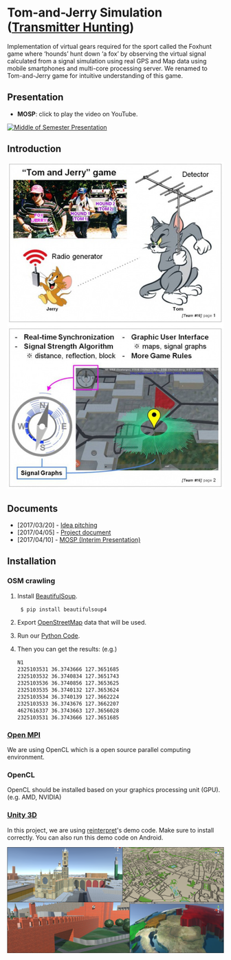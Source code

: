 # Tom-and-Jerry Simulation ([Transmitter Hunting](https://en.wikipedia.org/wiki/Transmitter_hunting))
Implementation of virtual gears required for the sport called the Foxhunt game where ‘hounds’ hunt down ‘a fox’ by observing the virtual signal calculated from a signal simulation using real GPS and Map data using mobile smartphones and multi-core processing server. We renamed to Tom-and-Jerry game for intuitive understanding of this game.

## Presentation
* **MOSP**: click to play the video on YouTube.

[![Middle of Semester Presentation](https://img.youtube.com/vi/RQ_oRsLWNQ4/0.jpg)](https://www.youtube.com/watch?v=RQ_oRsLWNQ4 "Middle of Semester Presentation")

## Introduction
![alt tag](README/introduction.jpg)

## Documents
* [2017/03/20] - [Idea pitching]([2017.3.20]_idea_pitching.pdf)
* [2017/04/05] - [Project document]([2017.4.05]_project_document.pdf)
* [2017/04/10] - [MOSP (Interim Presentation)]([2017.4.10]_middle_of_semester_presentation.pdf)

## Installation
### OSM crawling

1. Install [BeautifulSoup](https://www.crummy.com/software/BeautifulSoup/bs4/doc/#installing-beautiful-soup).

        $ pip install beautifulsoup4

2. Export [OpenStreetMap](http://www.openstreetmap.org/export) data that will be used.
3. Run our [Python Code](OSMcrawling/MapData_Crawling.py).
4. Then you can get the results: (e.g.)

	   N1
	   2325103531 36.3743666 127.3651685
	   2325103532 36.3740834 127.3651743
	   2325103536 36.3740856 127.3653625
	   2325103535 36.3740132 127.3653624
	   2325103534 36.3740139 127.3662224
	   2325103533 36.3743676 127.3662207
	   4627616337 36.3743663 127.3656028
	   2325103531 36.3743666 127.3651685

### [Open MPI](https://www.open-mpi.org/)
We are using OpenCL which is a open source parallel computing environment.

### OpenCL
OpenCL should be installed based on your graphics processing unit (GPU). (e.g. AMD, NVIDIA)

### [Unity 3D](https://unity3d.com/)
In this project, we are using [reinterpret](https://github.com/reinterpretcat/utymap/)'s demo code. Make sure to install correctly. You can also run this demo code on Android.

![alt tag](README/reinterpret_utymap.png)


